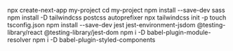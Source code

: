npx create-next-app my-project
cd my-project
npm install --save-dev sass
npm install -D tailwindcss postcss autoprefixer
npx tailwindcss init -p
touch tsconfig.json
npm install --save-dev jest jest-environment-jsdom @testing-library/react @testing-library/jest-dom
npm i -D babel-plugin-module-resolver
npm i -D babel-plugin-styled-components
